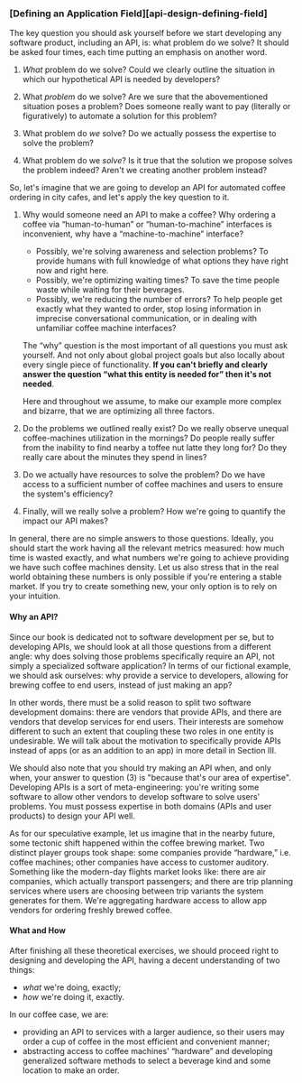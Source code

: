 ### [Defining an Application Field][api-design-defining-field]

The key question you should ask yourself before we start developing any software product, including an API, is: what problem do we solve? It should be asked four times, each time putting an emphasis on another word.

  1. *What* problem do we solve? Could we clearly outline the situation in which our hypothetical API is needed by developers?

  2. What *problem* do we solve? Are we sure that the abovementioned situation poses a problem? Does someone really want to pay (literally or figuratively) to automate a solution for this problem?

  3. What problem do *we* solve? Do we actually possess the expertise to solve the problem?

  4. What problem do we *solve*? Is it true that the solution we propose solves the problem indeed? Aren't we creating another problem instead?

So, let's imagine that we are going to develop an API for automated coffee ordering in city cafes, and let's apply the key question to it.

  1. Why would someone need an API to make a coffee? Why ordering a coffee via “human-to-human” or “human-to-machine” interfaces is inconvenient, why have a “machine-to-machine” interface?

      * Possibly, we're solving awareness and selection problems? To provide humans with full knowledge of what options they have right now and right here.
      * Possibly, we're optimizing waiting times? To save the time people waste while waiting for their beverages.
      * Possibly, we're reducing the number of errors? To help people get exactly what they wanted to order, stop losing information in imprecise conversational communication, or in dealing with unfamiliar coffee machine interfaces?

      The “why” question is the most important of all questions you must ask yourself. And not only about global project goals but also locally about every single piece of functionality. **If you can't briefly and clearly answer the question “what this entity is needed for” then it's not needed**.
  
      Here and throughout we assume, to make our example more complex and bizarre, that we are optimizing all three factors.

  2. Do the problems we outlined really exist? Do we really observe unequal coffee-machines utilization in the mornings? Do people really suffer from the inability to find nearby a toffee nut latte they long for? Do they really care about the minutes they spend in lines?

  3. Do we actually have resources to solve the problem? Do we have access to a sufficient number of coffee machines and users to ensure the system's efficiency?

  4. Finally, will we really solve a problem? How we're going to quantify the impact our API makes? 

In general, there are no simple answers to those questions. Ideally, you should start the work having all the relevant metrics measured: how much time is wasted exactly, and what numbers we're going to achieve providing we have such coffee machines density. Let us also stress that in the real world obtaining these numbers is only possible if you're entering a stable market. If you try to create something new, your only option is to rely on your intuition.

#### Why an API?

Since our book is dedicated not to software development per se, but to developing APIs, we should look at all those questions from a different angle: why does solving those problems specifically require an API, not simply a specialized software application? In terms of our fictional example, we should ask ourselves: why provide a service to developers, allowing for brewing coffee to end users, instead of just making an app?

In other words, there must be a solid reason to split two software development domains: there are vendors that provide APIs, and there are vendors that develop services for end users. Their interests are somehow different to such an extent that coupling these two roles in one entity is undesirable. We will talk about the motivation to specifically provide APIs instead of apps (or as an addition to an app) in more detail in Section III.

We should also note that you should try making an API when, and only when, your answer to question (3) is "because that's our area of expertise". Developing APIs is a sort of meta-engineering: you're writing some software to allow other vendors to develop software to solve users' problems. You must possess expertise in both domains (APIs and user products) to design your API well.

As for our speculative example, let us imagine that in the nearby future, some tectonic shift happened within the coffee brewing market. Two distinct player groups took shape: some companies provide “hardware,” i.e. coffee machines; other companies have access to customer auditory. Something like the modern-day flights market looks like: there are air companies, which actually transport passengers; and there are trip planning services where users are choosing between trip variants the system generates for them. We're aggregating hardware access to allow app vendors for ordering freshly brewed coffee.

#### What and How

After finishing all these theoretical exercises, we should proceed right to designing and developing the API, having a decent understanding of two things:
  * *what* we're doing, exactly;
  * *how* we're doing it, exactly.

In our coffee case, we are:
  * providing an API to services with a larger audience, so their users may order a cup of coffee in the most efficient and convenient manner;
  * abstracting access to coffee machines' “hardware” and developing generalized software methods to select a beverage kind and some location to make an order.
